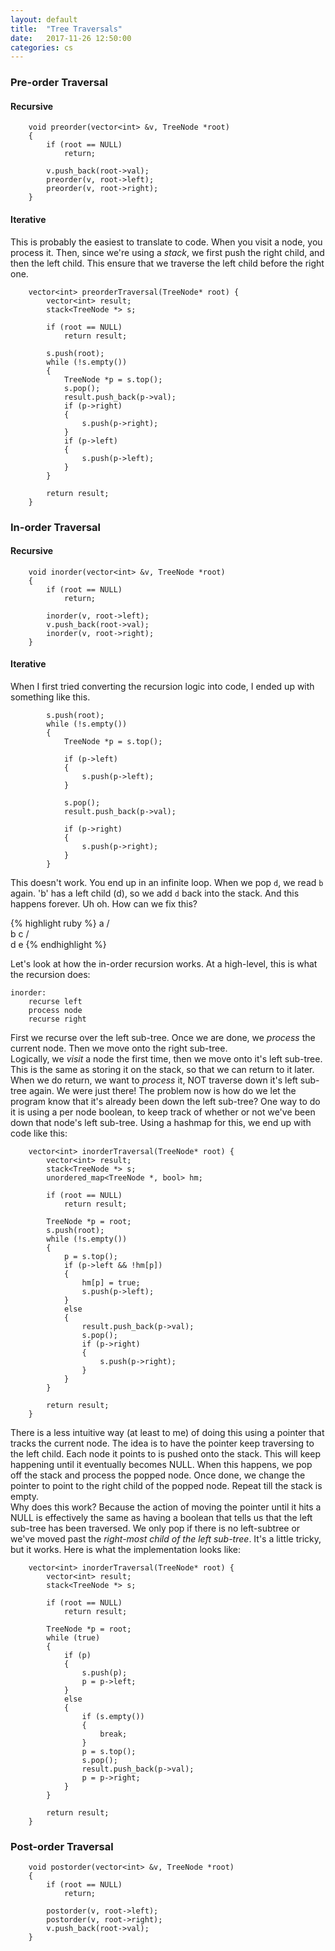 ```yaml
---
layout: default
title:  "Tree Traversals"
date:   2017-11-26 12:50:00
categories: cs
---
```


### Pre-order Traversal
#### Recursive
```
    void preorder(vector<int> &v, TreeNode *root)
    {
        if (root == NULL)
            return;
        
        v.push_back(root->val);
        preorder(v, root->left);
        preorder(v, root->right);
    }
```
#### Iterative
This is probably the easiest to translate to code. When you visit a node, you process it. Then, since we're using a *stack*, we first
push the right child, and then the left child. This ensure that we traverse the left child before the right one.

```
    vector<int> preorderTraversal(TreeNode* root) {
        vector<int> result;
        stack<TreeNode *> s;
        
        if (root == NULL)
            return result;
        
        s.push(root);
        while (!s.empty())
        {
            TreeNode *p = s.top();
            s.pop();
            result.push_back(p->val);
            if (p->right)
            {
                s.push(p->right);
            }
            if (p->left)
            {
                s.push(p->left);
            }
        }
        
        return result;
    }
```

### In-order Traversal
#### Recursive
```
    void inorder(vector<int> &v, TreeNode *root)
    {
        if (root == NULL)
            return;

        inorder(v, root->left);
        v.push_back(root->val);
        inorder(v, root->right);
    }
```
#### Iterative
When I first tried converting the recursion logic into code, I ended up with something like this.
```
        s.push(root);
        while (!s.empty())
        {
            TreeNode *p = s.top();

            if (p->left)
            {
                s.push(p->left);
            }

            s.pop();
            result.push_back(p->val);

            if (p->right)
            {
                s.push(p->right);
            }
        }
```
This doesn't work. You end up in an infinite loop. When we pop `d`, we read `b` again. 'b' has a left child (d), so we add `d` back 
into the stack. And this happens forever. Uh oh. How can we fix this?

{% highlight ruby %} 
    a
   / \
  b   c
 / \
d   e
{% endhighlight %}

Let's look at how the in-order recursion works. At a high-level, this is what the recursion does:
```
inorder:
    recurse left
    process node
    recurse right
```
First we recurse over the left sub-tree. Once we are done, we *process* the current node. Then we move onto the right sub-tree. <br>
Logically, we *visit* a node the first time, then we move onto it's left sub-tree. This is the same as storing it on the stack, so that
we can return to it later. When we do return, we want to *process* it, NOT traverse down it's left sub-tree again. We were just there!
The problem now is how do we let the program know that it's already been down the left sub-tree? One way to do it is using a per node
boolean, to keep track of whether or not we've been down that node's left sub-tree. Using a hashmap for this, we end up with code like 
this:

```
    vector<int> inorderTraversal(TreeNode* root) {
        vector<int> result;
        stack<TreeNode *> s;
        unordered_map<TreeNode *, bool> hm;
        
        if (root == NULL)
            return result;
        
        TreeNode *p = root;
        s.push(root);
        while (!s.empty())
        {
            p = s.top();
            if (p->left && !hm[p])
            {
                hm[p] = true;
                s.push(p->left);
            }
            else
            {
                result.push_back(p->val);
                s.pop();
                if (p->right)
                {
                    s.push(p->right);
                }
            }
        }
        
        return result;
    }
```
There is a less intuitive way (at least to me) of doing this using a pointer that tracks the current node. The idea is to have the
pointer keep traversing to the left child. Each node it points to is pushed onto the stack. This will keep happening until it eventually
becomes NULL. When this happens, we pop off the stack and process the popped node. Once done, we change the pointer to point to the 
right child of the popped node. Repeat till the stack is empty. <br>
Why does this work? Because the action of moving the pointer until it hits a NULL is effectively the same as having a boolean that tells
us that the left sub-tree has been traversed. We only pop if there is no left-subtree or we've moved past the *right-most child of the 
left sub-tree*. It's a little tricky, but it works. Here is what the implementation looks like:

```
    vector<int> inorderTraversal(TreeNode* root) {
        vector<int> result;
        stack<TreeNode *> s;
        
        if (root == NULL)
            return result;
        
        TreeNode *p = root;
        while (true)
        {
            if (p)
            {
                s.push(p);
                p = p->left;
            }
            else
            {
                if (s.empty())
                {
                    break;
                }
                p = s.top();
                s.pop();
                result.push_back(p->val);
                p = p->right;
            }
        }
        
        return result;
    }
```

### Post-order Traversal
```
    void postorder(vector<int> &v, TreeNode *root)
    {
        if (root == NULL)
            return;
     
        postorder(v, root->left);
        postorder(v, root->right);
        v.push_back(root->val);
    }
```



